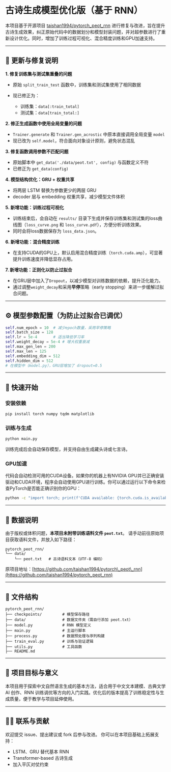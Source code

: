 # 古诗生成模型优化版（基于 RNN）

本项目基于开源项目 [taishan1994/pytorch_peot_rnn](https://github.com/taishan1994/pytorch_peot_rnn) 进行修复与改进，旨在提升古诗生成效果，纠正原始代码中的数据划分和模型封装问题，并对超参数进行了重新设计优化。同时，增加了训练过程可视化、混合精度训练和GPU加速支持。

---

## 🔧 更新与修复说明

**1. 修复训练集与测试集重叠的问题**

*   原始 `split_train_test` 函数中，训练集和测试集使用了相同数据
*   现已修正为：

    *   训练集：`data[:train_total]`
    *   测试集：`data[train_total:]`

**2. 修正生成函数中使用全局变量的问题**

*   `Trainer.generate` 和 `Trainer.gen_acrostic` 中原本直接调用全局变量 `model`
*   现已改为 `self.model`，符合面向对象设计原则，避免状态混乱

**3. 修复函数调用参数不匹配问题**

*   原始脚本中 `get_data('./data/peot.txt', config)` 与函数定义不符
*   已修正为 `get_data(config)`

**4. 模型结构优化：GRU + 权重共享**

*   将两层 LSTM 替换为参数更少的两层 GRU
*   decoder 层与 embedding 权重共享，减少模型文件体积

**5. 新增功能：训练过程可视化**

*   训练结束后，会自动在 `results/` 目录下生成并保存训练集和测试集的loss曲线图（`loss_curve.png` 和 `loss_curve.pdf`），方便分析训练效果。
*   同时会将loss数据保存为 `loss_data.json`。

**6. 新增功能：混合精度训练**

*   在支持CUDA的GPU上，默认启用混合精度训练（`torch.cuda.amp`），可显著提升训练速度并降低显存占用。

**7. 新增功能：正则化以防止过拟合**

*   在GRU层中加入了`Dropout`，以减少模型对训练数据的依赖，提升泛化能力。
*   通过调整`weight_decay`和采用**早停**策略（early stopping）来进一步缓解过拟合问题。

---

## ⚙️ 模型参数配置（为防止过拟合已调优）

```python
self.num_epoch = 10  # 减少epoch数量，采用早停策略
self.batch_size = 128
self.lr = 5e-4       # 适当降低学习率
self.weight_decay = 5e-4 # 增大权重衰减
self.max_gen_len = 200
self.max_len = 125
self.embedding_dim = 512
self.hidden_dim = 512
# 在模型中（model.py），GRU层增加了 dropout=0.5
```

---

## 🚀 快速开始

### 安装依赖

```bash
pip install torch numpy tqdm matplotlib
```

### 训练与生成

```bash
python main.py
```

训练完成后会自动保存模型，并支持自由生成藏头诗或七言诗。

### GPU加速

代码会自动检测可用的CUDA设备。如果你的机器上有NVIDIA GPU并已正确安装驱动和CUDA环境，程序会自动使用GPU进行训练。你可以通过运行以下命令来检查PyTorch是否能正确识别你的GPU：

```bash
python -c "import torch; print(f'CUDA available: {torch.cuda.is_available()}')"
```

---

## 📂 数据说明

由于版权或体积问题，**本项目未附带训练语料文件 `peot.txt`**。
请手动前往原始项目获取语料文件，并放入如下路径：

```
pytorch_peot_rnn/
└── data/
    └── peot.txt   # 古诗语料文本（UTF-8 编码）
```

原项目地址：[https://github.com/taishan1994/pytorch\_peot\_rnn](https://github.com/taishan1994/pytorch_peot_rnn)

---

## 📄 文件结构

```
pytorch_peot_rnn/
├── checkpoints/         # 模型保存路径
├── data/                # 数据文件夹（需自行添加 peot.txt）
├── model.py             # RNN 模型定义
├── main.py              # 主运行脚本
├── process.py           # 数据预处理与序列构建
├── train_eval.py        # 训练与验证逻辑
├── utils.py             # 工具函数
├── README.md
```

---

## 📌 项目目标与意义

本项目用于探索中文自然语言生成的基本方法，适合用于中文文本建模、古典文学 AI 创作、RNN 训练调优等方向的入门实践。优化后的版本提高了训练稳定性与生成质量，便于教学与项目延伸使用。

---

## 🙋‍♀️ 联系与贡献

欢迎提交 issue、提出建议或 fork 后参与改进。
你可以在本项目基础上拓展支持：

* LSTM、GRU 替代基本 RNN
* Transformer-based 古诗生成
* 加入平仄对仗约束

